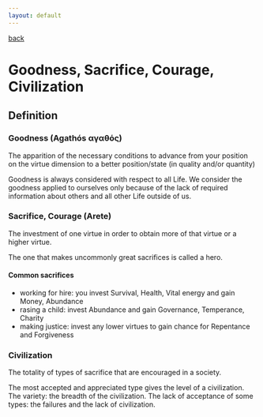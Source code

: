 ```yaml
---
layout: default
---
```

[back](./)

# Goodness, Sacrifice, Courage, Civilization

## Definition

### Goodness (Agathós αγαθός)

The apparition of the necessary conditions to advance from your position on the virtue dimension to a better position/state (in quality and/or quantity)


Goodness is always considered with respect to all Life. We consider the goodness applied to ourselves only because of the lack of required information about others and all other Life outside of us.

### Sacrifice, Courage (Arete)

The investment of one virtue in order to obtain more of that virtue or a higher virtue.

The one that makes uncommonly great sacrifices is called a hero.

#### Common sacrifices

- working for hire: you invest Survival, Health, Vital energy and gain Money, Abundance
- rasing a child: invest Abundance and gain Governance, Temperance, Charity
- making justice: invest any lower virtues to gain chance for Repentance and Forgiveness

### Civilization

The totality of types of sacrifice that are encouraged in a society. 

The most accepted and appreciated type gives the level of a civilization.
The variety: the breadth of the civilization.
The lack of acceptance of some types: the failures and the lack of civilization.
